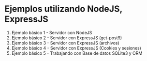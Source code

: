 # Ejemplos utilizando NodeJS, ExpressJS

1. Ejemplo básico 1 - Servidor con NodeJS
2. Ejemplo básico 2 - Servidor con ExpressJS (get-post9)
3. Ejemplo básico 3 - Servidor con ExpressJS (archivos)
4. Ejemplo básico 4 - Servidor con ExpressJS (Cookies y sesiones)
5. Ejemplo básico 5 - Trabajando con Base de datos SQLite3 y ORM